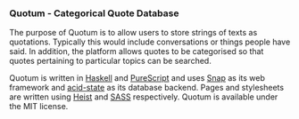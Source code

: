 ### Quotum - Categorical Quote Database ###

The purpose of Quotum is to allow users to store strings of texts as
quotations. Typically this would include conversations or things people have
said. In addition, the platform allows quotes to be categorised so that quotes
pertaining to particular topics can be searched.

Quotum is written in [Haskell](https://www.haskell.org/) and
[PureScript](http://www.purescript.org/) and uses
[Snap](http://snapframework.com/) as its web framework and
[acid-state](http://acid-state.seize.it/) as its database backend. Pages and
stylesheets are written using [Heist](http://hackage.haskell.org/package/heist)
and [SASS](http://sass-lang.com/) respectively. Quotum is available under the
MIT license.
